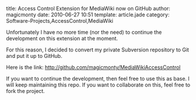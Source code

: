 title: Access Control Extension for MediaWiki now on GitHub
author: magicmonty
date: 2010-06-27 10:51
template: article.jade
category: Software-Projects,AccessControl,MediaWiki

Unfortunately I have no more time (nor the need) to continue the development on this extension at the moment.

For this reason, I decided to convert my private Subversion repository to Git and put it up to GitHub.

Here is the link: http://github.com/magicmonty/MediaWikiAccessControl

If you want to continue the development, then feel free to use this as base. I will keep maintaining this repo. If you want to collaborate on this, feel free to fork the project.